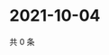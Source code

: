 # 2021-10-04

共 0 条

<!-- BEGIN -->
<!-- 最后更新时间 Mon Oct 04 2021 10:32:23 GMT+0800 (China Standard Time) -->

<!-- END -->
